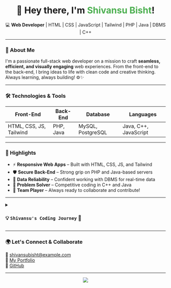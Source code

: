 <h1 align="center">👋 Hey there, I'm <span style="color:#4CAF50">Shivansu Bisht</span>!</h1>
<p align="center">
  💻 <strong>Web Developer</strong> | HTML | CSS | JavaScript | Tailwind | PHP | Java | DBMS | C++  
</p>

---

### 🚀 About Me
I'm a passionate full-stack web developer on a mission to craft **seamless, efficient, and visually engaging** web experiences. From the front-end to the back-end, I bring ideas to life with clean code and creative thinking. Always learning, always building! ⚙️✨

---

### 🛠️ Technologies & Tools

| Front-End        | Back-End       | Database      | Languages           |
|------------------|----------------|---------------|----------------------|
| HTML, CSS, JS, Tailwind | PHP, Java       | MySQL, PostgreSQL | Java, C++, JavaScript |

---

### 🌟 Highlights
- ⚡ **Responsive Web Apps** – Built with HTML, CSS, JS, and Tailwind
- 🛡️ **Secure Back-End** – Strong grip on PHP and Java-based servers
- 💾 **Data Reliability** – Confident working with DBMS for real-time data
- 🧠 **Problem Solver** – Competitive coding in C++ and Java
- 🤝 **Team Player** – Always ready to collaborate and contribute!

---

<details>
<summary><h3>💡 <code>Shivansu's Coding Journey</code> 🚀</h3></summary>

#### 🌱 The Beginning  
I got hooked on code while exploring how websites come to life. That curiosity turned into a full-blown obsession—so I dove into HTML, CSS, and JS to create my first web projects.

#### 🔧 Into the Back-End  
Things got more exciting when I moved to server-side magic—PHP and Java became my go-to tools for building scalable and secure web apps.

#### 🧠 Data Dive  
To support those projects, I developed a solid understanding of DBMS concepts, ensuring clean and efficient data flow.

#### 📈 Growing Every Day  
My recent projects include real-world applications like weather apps and portfolio sites. I'm constantly pushing my limits with new tools, frameworks, and ideas!

</details>

---

### 🌍 Let's Connect & Collaborate
💌 [shivansubisht@example.com](mailto:shivansubisht@example.com)  
📂 [My Portfolio](#)  
🐙 [GitHub](https://github.com/Shivansu77)

---

<p align="center">
  <img src="https://capsule-render.vercel.app/api?type=waving&color=gradient&height=100&section=footer"/>
</p>
